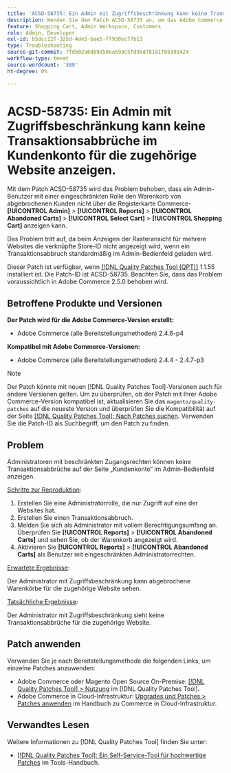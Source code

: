 ```yaml
---
title: 'ACSD-58735: Ein Admin mit Zugriffsbeschränkung kann keine Transaktionsabbrüche im Kundenkonto für die zugehörige Website anzeigen.'
description: Wenden Sie den Patch ACSD-58735 an, um das Adobe Commerce-Problem zu beheben, bei dem ein eingeschränkter Administrator die abgebrochenen Warenkörbe auf der Seite Kundenkonto in Commerce Admin für eine zugehörige Website nicht anzeigen kann.
feature: Shopping Cart, Admin Workspace, Customers
role: Admin, Developer
exl-id: b5dcc12f-325d-4de5-bae5-ff938ec77b13
type: Troubleshooting
source-git-commit: 7fdb02a6d89d50ea593c5fd99d78101f89198424
workflow-type: tm+mt
source-wordcount: '389'
ht-degree: 0%

---
```


# ACSD-58735: Ein Admin mit Zugriffsbeschränkung kann keine Transaktionsabbrüche im Kundenkonto für die zugehörige Website anzeigen.

Mit dem Patch ACSD-58735 wird das Problem behoben, dass ein Admin-Benutzer mit einer eingeschränkten Rolle den Warenkorb von abgebrochenen Kunden nicht über die Registerkarte Commerce-**[!UICONTROL Admin]** > **[!UICONTROL Reports]** > **[!UICONTROL Abandoned Carts]** > **[!UICONTROL Select Cart]** > **[!UICONTROL Shopping Cart]** anzeigen kann.

Das Problem tritt auf, da beim Anzeigen der Rasteransicht für mehrere Websites die verknüpfte Store-ID nicht angezeigt wird, wenn ein Transaktionsabbruch standardmäßig im Admin-Bedienfeld geladen wird.

Dieser Patch ist verfügbar, wenn [[!DNL Quality Patches Tool (QPT)]](/help/tools/quality-patches-tool/quality-patches-tool-to-self-serve-quality-patches.md) 1.1.55 installiert ist. Die Patch-ID ist ACSD-58735. Beachten Sie, dass das Problem voraussichtlich in Adobe Commerce 2.5.0 behoben wird.

## Betroffene Produkte und Versionen

**Der Patch wird für die Adobe Commerce-Version erstellt:**

* Adobe Commerce (alle Bereitstellungsmethoden) 2.4.6-p4

**Kompatibel mit Adobe Commerce-Versionen:**

* Adobe Commerce (alle Bereitstellungsmethoden) 2.4.4 - 2.4.7-p3

>[!NOTE]
>
>Der Patch könnte mit neuen [!DNL Quality Patches Tool]-Versionen auch für andere Versionen gelten. Um zu überprüfen, ob der Patch mit Ihrer Adobe Commerce-Version kompatibel ist, aktualisieren Sie das `magento/quality-patches` auf die neueste Version und überprüfen Sie die Kompatibilität auf der Seite [[!DNL Quality Patches Tool]: Nach Patches suchen](https://experienceleague.adobe.com/tools/commerce-quality-patches/index.html?lang=de). Verwenden Sie die Patch-ID als Suchbegriff, um den Patch zu finden.

## Problem

Administratoren mit beschränkten Zugangsrechten können keine Transaktionsabbrüche auf der Seite „Kundenkonto“ im Admin-Bedienfeld anzeigen.

<u>Schritte zur Reproduktion</u>:

1. Erstellen Sie eine Administratorrolle, die nur Zugriff auf eine der Websites hat.
1. Erstellen Sie einen Transaktionsabbruch.
1. Melden Sie sich als Administrator mit vollem Berechtigungsumfang an. Überprüfen Sie **[!UICONTROL Reports]** > **[!UICONTROL Abandoned Carts]** und sehen Sie, ob der Warenkorb angezeigt wird.
1. Aktivieren Sie **[!UICONTROL Reports]** > **[!UICONTROL Abandoned Carts]** als Benutzer mit eingeschränkten Administratorrechten.

<u>Erwartete Ergebnisse</u>:

Der Administrator mit Zugriffsbeschränkung kann abgebrochene Warenkörbe für die zugehörige Website sehen.

<u>Tatsächliche Ergebnisse</u>:

Der Administrator mit Zugriffsbeschränkung sieht keine Transaktionsabbrüche für die zugehörige Website.

## Patch anwenden

Verwenden Sie je nach Bereitstellungsmethode die folgenden Links, um einzelne Patches anzuwenden:

* Adobe Commerce oder Magento Open Source On-Premise: [[!DNL Quality Patches Tool] > Nutzung](/help/tools/quality-patches-tool/usage.md) im [!DNL Quality Patches Tool].
* Adobe Commerce in Cloud-Infrastruktur: [Upgrades und Patches > Patches anwenden](https://experienceleague.adobe.com/docs/commerce-cloud-service/user-guide/develop/upgrade/apply-patches.html?lang=de) im Handbuch zu Commerce in Cloud-Infrastruktur.

## Verwandtes Lesen

Weitere Informationen zu [!DNL Quality Patches Tool] finden Sie unter:

* [[!DNL Quality Patches Tool]: Ein Self-Service-Tool für hochwertige Patches](/help/tools/quality-patches-tool/quality-patches-tool-to-self-serve-quality-patches.md) im Tools-Handbuch.
